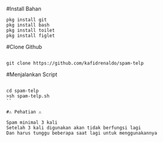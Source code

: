 #Install Bahan
```
pkg install git 
pkg install bash
pkg install toilet
pkg install figlet
```

#Clone Github
```

git clone https://github.com/kafidrenaldo/spam-telp
```

#Menjalankan Script
```

cd spam-telp
>sh spam-telp.sh
``

#⚠️ Pehatian ⚠️

Spam minimal 3 kali
Setelah 3 kali digunakan akan tidak berfungsi lagi
Dan harus tunggu beberapa saat lagi untuk menggunakannya

